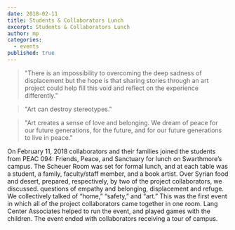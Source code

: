 ```yaml
---
date: 2018-02-11
title: Students & Collaborators Lunch
excerpt: Students & Collaborators Lunch
author: mp
categories:
  - events
published: true
---
```


> "There is an impossibility to overcoming the deep sadness of displacement but the hope is that sharing stories through an art project could help fill this void and reflect on the experience differently."

> "Art can destroy stereotypes."

> "Art creates a sense of love and belonging. We dream of peace for our future generations, for the future, and for our future generations to live in peace."

On February 11, 2018 collaborators and their families joined the students from PEAC 094: Friends, Peace, and Sanctuary for lunch on Swarthmore’s campus. The Scheuer Room was set for formal lunch, and at each table was a student, a family, faculty/staff member, and a book artist. Over Syrian food and desert, prepared, respectively, by two of the project collaborators, we discussed. questions of empathy and belonging, displacement and refuge. We collectively talked of “home,” “safety,” and “art.” This was the first event in which all of the project collaborators came together in one room. Lang Center Associates helped to run the event, and played games with the children. The event ended with collaborators receiving a tour of campus.  
